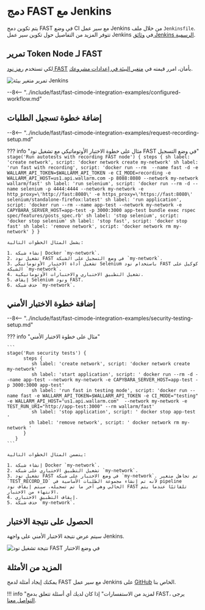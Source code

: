 [jenkins-config-pipeline]:      https://jenkins.io/doc/book/pipeline
[fast-node-token]:              ../../operations/create-node.md
[jenkins-parameterized-build]:  https://wiki.jenkins.io/display/JENKINS/Parameterized+Build
[jenkins-example-env-var]:     ../../../images/fast/poc/common/examples/jenkins-cimode/jenkins-add-token-example.png
[fast-example-jenkins-result]:  ../../../images/fast/poc/common/examples/jenkins-cimode/jenkins-result-example.png
[fast-ci-mode-record]:          ../ci-mode-recording.md#environment-variables-in-recording-mode
[fast-ci-mode-test]:            ../ci-mode-testing.md#environment-variables-in-testing-mode
[mail-to-us]:                   mailto:support@wallarm.com
[fast-examples-github]:         https://github.com/wallarm/fast-examples 

# دمج FAST مع Jenkins

يتم تكوين دمج FAST في وضع CI مع سير عمل Jenkins من خلال ملف `Jenkinsfile`. تتوفر المزيد من التفاصيل حول تكوين سير عمل Jenkins في [وثائق Jenkins الرسمية][jenkins-config-pipeline].

## تمرير Token Node لـ FAST

لكي تستخدم [رمز نود FAST][fast-node-token] بأمان، امرر قيمته في [متغير البيئة في إعدادات مشروعك][jenkins-parameterized-build].

![تمرير متغير بيئة Jenkins][jenkins-example-env-var]

--8<-- "../include/fast/fast-cimode-integration-examples/configured-workflow.md"

## إضافة خطوة تسجيل الطلبات

--8<-- "../include/fast/fast-cimode-integration-examples/request-recording-setup.md"

??? info "مثال على خطوة الاختبار الأوتوماتيكي مع تشغيل نود FAST في وضع التسجيل"
    ```
    stage('Run autotests with recording FAST node') {
          steps {
             sh label: 'create network', script: 'docker network create my-network'
             sh label: 'run fast with recording', script: 'docker run --rm  --name fast -d -e WALLARM_API_TOKEN=$WALLARM_API_TOKEN -e CI_MODE=recording -e WALLARM_API_HOST=us1.api.wallarm.com -p 8088:8080 --network my-network wallarm/fast'
             sh label: 'run selenium', script: 'docker run --rm -d --name selenium -p 4444:4444 --network my-network -e http_proxy=\'http://fast:8080\' -e https_proxy=\'https://fast:8080\' selenium/standalone-firefox:latest'
             sh label: 'run application', script: 'docker run --rm --name app-test --network my-network -e CAPYBARA_SERVER_HOST=app-test -p 3000:3000 app-test bundle exec rspec spec/features/posts_spec.rb'
             sh label: 'stop selenium', script: 'docker stop selenium'
             sh label: 'stop fast', script: 'docker stop fast'
             sh label: 'remove network', script: 'docker network rm my-network'
          }
       }
    ```

    يشمل المثال الخطوات التالية:

    1. إنشاء شبكة Docker `my-network`.
    2. تشغيل نود FAST في وضع التسجيل على الشبكة `my-network`.
    3. تشغيل أداة الاختبار الأوتوماتيكي Selenium باستخدام نود FAST كوكيل على الشبكة `my-network`.
    4. تشغيل التطبيق الاختباري والاختبارات الأوتوماتيكية.
    5. إيقاف Selenium ونود FAST.
    6. حذف شبكة `my-network`.

## إضافة خطوة الاختبار الأمني

--8<-- "../include/fast/fast-cimode-integration-examples/security-testing-setup.md"

??? info "مثال على خطوة الاختبار الأمني"

    ```
    stage('Run security tests') {
          steps {
             sh label: 'create network', script: 'docker network create my-network'
             sh label: 'start application', script: ' docker run --rm -d --name app-test --network my-network -e CAPYBARA_SERVER_HOST=app-test -p 3000:3000 app-test'
             sh label: 'run fast in testing mode', script: 'docker run --name fast -e WALLARM_API_TOKEN=$WALLARM_API_TOKEN -e CI_MODE="testing" -e WALLARM_API_HOST="us1.api.wallarm.com"  --network my-network -e TEST_RUN_URI="http://app-test:3000" --rm wallarm/fast'
             sh label: 'stop application', script: ' docker stop app-test '
            sh label: 'remove network', script: ' docker network rm my-network '
          }
       }
    ```

    يتضمن المثال الخطوات التالية:

    1. إنشاء شبكة Docker `my-network`.
    2. تشغيل التطبيق الاختباري على شبكة `my-network`.
    3. تشغيل نود FAST في وضع الاختبار على شبكة `my-network`. تم تجاهل متغير `TEST_RECORD_ID` لأنه تم إنشاء مجموعة الطلبات الأساسية في pipeline الحالي وهي آخر ما تم تسجيله. سيتم إيقاف نود FAST تلقائيًا عندما يتم الانتهاء من الاختبار.
    4. إيقاف التطبيق الاختباري.
    5. حذف شبكة `my-network`.

## الحصول على نتيجة الاختبار

سيتم عرض نتيجة الاختبار الأمني على واجهة Jenkins.

![نتيجة تشغيل نود FAST في وضع الاختبار][fast-example-jenkins-result]

## المزيد من الأمثلة

يمكنك إيجاد أمثلة لدمج FAST مع سير عمل Jenkins على [GitHub][fast-examples-github] الخاص بنا.

!!! info "لمزيد من الاستفسارات"
    إذا كان لديك أي أسئلة تتعلق بدمج FAST، يرجى [التواصل معنا][mail-to-us].